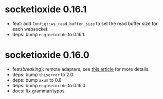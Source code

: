 # socketioxide 0.16.1
* feat: add `Config::ws_read_buffer_size` to set the read buffer size for each websocket.
* deps: bump `engineioxide` to 0.16.1.

# socketioxide 0.16.0
* feat(*breaking*): remote adapters, see [this article](https://github.com/Totodore/socketioxide/discussions/440) for more details.
* deps: bump `thiserror` to 2.0
* deps: bump `axum` to 0.8
* deps: bump `engineioxide` to 0.16.0
* docs: fix grammar/typos
